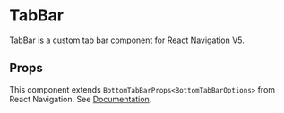 # TabBar

TabBar is a custom tab bar component for React Navigation V5.

## Props

This component extends `BottomTabBarProps<BottomTabBarOptions>` from React Navigation. See [Documentation](https://reactnavigation.org/docs/5.x/bottom-tab-navigator).
